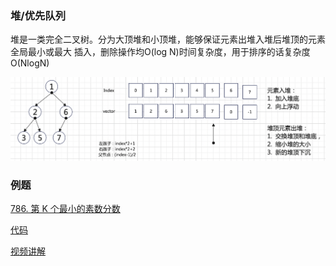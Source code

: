 ### 堆/优先队列

堆是一类完全二叉树。分为大顶堆和小顶堆，能够保证元素出堆入堆后堆顶的元素全局最小或最大
插入，删除操作均O(log N)时间复杂度，用于排序的话复杂度O(NlogN)

![](https://github.com/sy4b/Algorithm-Notes/blob/main/Storage/Graph/截屏2021-11-29%20下午4.39.56.png)

### 例题

[786. 第 K 个最小的素数分数](https://leetcode-cn.com/problems/k-th-smallest-prime-fraction/)

[代码]()

[视频讲解]()
